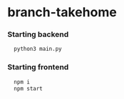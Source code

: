 # branch-takehome

### Starting backend 
```sh
  python3 main.py

```

### Starting frontend 
```sh
  npm i
  npm start

```
